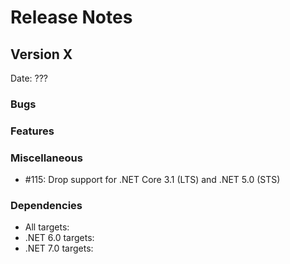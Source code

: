 # Release Notes

## Version X

Date: ???

### Bugs

### Features

### Miscellaneous

- #115: Drop support for .NET Core 3.1 (LTS) and .NET 5.0 (STS)

### Dependencies

- All targets:
- .NET 6.0 targets:
- .NET 7.0 targets:



